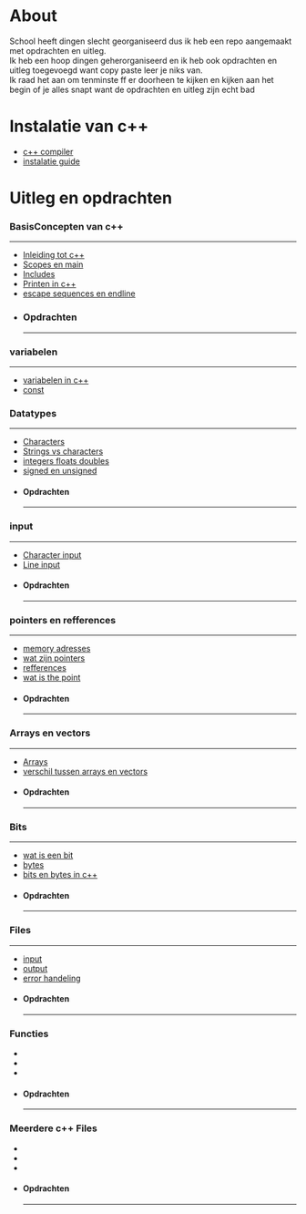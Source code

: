 # About
School heeft dingen slecht georganiseerd dus ik heb een repo aangemaakt met opdrachten en uitleg.  
Ik heb een hoop dingen geherorganiseerd en ik heb ook opdrachten en uitleg toegevoegd want copy paste leer je niks van.  
Ik raad het aan om tenminste ff er doorheen te kijken en kijken aan het begin of je alles snapt want de opdrachten en uitleg zijn echt bad


# Instalatie van c++
- [c++ compiler](https://code.visualstudio.com/docs/cpp/config-mingw)
- [instalatie guide](basisconcepten/uitleg/instalatie_cpp/readme.md)

# Uitleg en opdrachten
### BasisConcepten van c++
---
- [Inleiding tot c++](basisconcepten/uitleg/instalatie_cpp/readme.md)  
- [Scopes en main](basisconcepten/uitleg/scopes_en_main/readme.md)  
- [Includes](basisconcepten/uitleg/includes/readme.md)
- [Printen in c++](basisconcepten/uitleg/printen_in_cpp/readme.md)  
- [escape sequences en endline](basisconcepten/uitleg/escape_sequences_en_endline/readme.md)  
- ### Opdrachten
    ---


### variabelen
---
- [variabelen in c++]()
- [const]()



### Datatypes
---
- [Characters]()
- [Strings vs characters]()
- [integers floats doubles]()
- [signed en unsigned]()
- #### Opdrachten
    ---


### input
---
- [Character input]()
- [Line input]()
- #### Opdrachten
    ---


### pointers en refferences
---
- [memory adresses]()
- [wat zijn pointers]()
- [refferences]()
- [wat is the point]()
- #### Opdrachten
    ---


### Arrays en vectors
---
- [Arrays]()
- [verschil tussen arrays en vectors]()
- #### Opdrachten
    ---



### Bits
---
- [wat is een bit]()
- [bytes]()
- [bits en bytes in c++]()
- #### Opdrachten
    ---


### Files
---
- [input]()
- [output]()
- [error handeling]()
- #### Opdrachten
    ---


### Functies
- []()
- []()
- []()
- #### Opdrachten
    ---

### Meerdere c++ Files
- []()
- []()
- []()
- #### Opdrachten
    ---